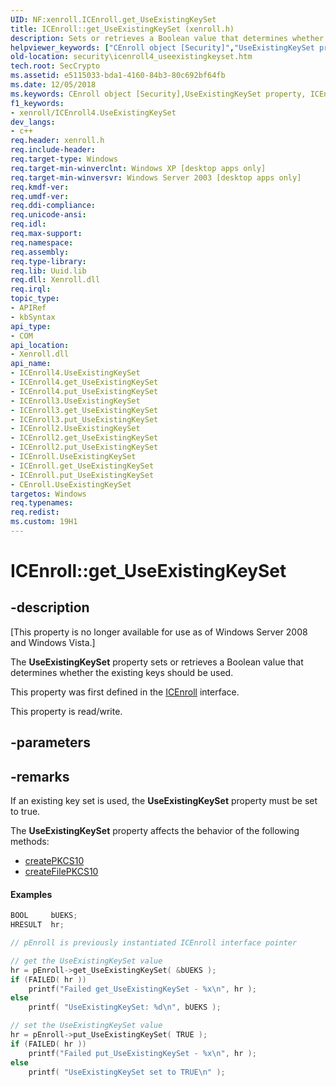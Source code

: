 ```yaml
---
UID: NF:xenroll.ICEnroll.get_UseExistingKeySet
title: ICEnroll::get_UseExistingKeySet (xenroll.h)
description: Sets or retrieves a Boolean value that determines whether the existing keys should be used.
helpviewer_keywords: ["CEnroll object [Security]","UseExistingKeySet property","ICEnroll interface [Security]","UseExistingKeySet property","ICEnroll.UseExistingKeySet","ICEnroll.get_UseExistingKeySet","ICEnroll2 interface [Security]","UseExistingKeySet property","ICEnroll2.UseExistingKeySet","ICEnroll2::get_UseExistingKeySet","ICEnroll2::put_UseExistingKeySet","ICEnroll3 interface [Security]","UseExistingKeySet property","ICEnroll3.UseExistingKeySet","ICEnroll3::get_UseExistingKeySet","ICEnroll3::put_UseExistingKeySet","ICEnroll4 interface [Security]","UseExistingKeySet property","ICEnroll4.UseExistingKeySet","ICEnroll4::UseExistingKeySet","ICEnroll4::get_UseExistingKeySet","ICEnroll4::put_UseExistingKeySet","ICEnroll::get_UseExistingKeySet","ICEnroll::put_UseExistingKeySet","UseExistingKeySet property [Security]","UseExistingKeySet property [Security]","CEnroll object","UseExistingKeySet property [Security]","ICEnroll interface","UseExistingKeySet property [Security]","ICEnroll2 interface","UseExistingKeySet property [Security]","ICEnroll3 interface","UseExistingKeySet property [Security]","ICEnroll4 interface","get_UseExistingKeySet","security.icenroll4_useexistingkeyset","xenroll/ICEnroll2::UseExistingKeySet","xenroll/ICEnroll2::get_UseExistingKeySet","xenroll/ICEnroll2::put_UseExistingKeySet","xenroll/ICEnroll3::UseExistingKeySet","xenroll/ICEnroll3::get_UseExistingKeySet","xenroll/ICEnroll3::put_UseExistingKeySet","xenroll/ICEnroll4::UseExistingKeySet","xenroll/ICEnroll4::get_UseExistingKeySet","xenroll/ICEnroll4::put_UseExistingKeySet","xenroll/ICEnroll::UseExistingKeySet","xenroll/ICEnroll::get_UseExistingKeySet","xenroll/ICEnroll::put_UseExistingKeySet"]
old-location: security\icenroll4_useexistingkeyset.htm
tech.root: SecCrypto
ms.assetid: e5115033-bda1-4160-84b3-80c692bf64fb
ms.date: 12/05/2018
ms.keywords: CEnroll object [Security],UseExistingKeySet property, ICEnroll interface [Security],UseExistingKeySet property, ICEnroll.UseExistingKeySet, ICEnroll.get_UseExistingKeySet, ICEnroll2 interface [Security],UseExistingKeySet property, ICEnroll2.UseExistingKeySet, ICEnroll2::get_UseExistingKeySet, ICEnroll2::put_UseExistingKeySet, ICEnroll3 interface [Security],UseExistingKeySet property, ICEnroll3.UseExistingKeySet, ICEnroll3::get_UseExistingKeySet, ICEnroll3::put_UseExistingKeySet, ICEnroll4 interface [Security],UseExistingKeySet property, ICEnroll4.UseExistingKeySet, ICEnroll4::UseExistingKeySet, ICEnroll4::get_UseExistingKeySet, ICEnroll4::put_UseExistingKeySet, ICEnroll::get_UseExistingKeySet, ICEnroll::put_UseExistingKeySet, UseExistingKeySet property [Security], UseExistingKeySet property [Security],CEnroll object, UseExistingKeySet property [Security],ICEnroll interface, UseExistingKeySet property [Security],ICEnroll2 interface, UseExistingKeySet property [Security],ICEnroll3 interface, UseExistingKeySet property [Security],ICEnroll4 interface, get_UseExistingKeySet, security.icenroll4_useexistingkeyset, xenroll/ICEnroll2::UseExistingKeySet, xenroll/ICEnroll2::get_UseExistingKeySet, xenroll/ICEnroll2::put_UseExistingKeySet, xenroll/ICEnroll3::UseExistingKeySet, xenroll/ICEnroll3::get_UseExistingKeySet, xenroll/ICEnroll3::put_UseExistingKeySet, xenroll/ICEnroll4::UseExistingKeySet, xenroll/ICEnroll4::get_UseExistingKeySet, xenroll/ICEnroll4::put_UseExistingKeySet, xenroll/ICEnroll::UseExistingKeySet, xenroll/ICEnroll::get_UseExistingKeySet, xenroll/ICEnroll::put_UseExistingKeySet
f1_keywords:
- xenroll/ICEnroll4.UseExistingKeySet
dev_langs:
- c++
req.header: xenroll.h
req.include-header: 
req.target-type: Windows
req.target-min-winverclnt: Windows XP [desktop apps only]
req.target-min-winversvr: Windows Server 2003 [desktop apps only]
req.kmdf-ver: 
req.umdf-ver: 
req.ddi-compliance: 
req.unicode-ansi: 
req.idl: 
req.max-support: 
req.namespace: 
req.assembly: 
req.type-library: 
req.lib: Uuid.lib
req.dll: Xenroll.dll
req.irql: 
topic_type:
- APIRef
- kbSyntax
api_type:
- COM
api_location:
- Xenroll.dll
api_name:
- ICEnroll4.UseExistingKeySet
- ICEnroll4.get_UseExistingKeySet
- ICEnroll4.put_UseExistingKeySet
- ICEnroll3.UseExistingKeySet
- ICEnroll3.get_UseExistingKeySet
- ICEnroll3.put_UseExistingKeySet
- ICEnroll2.UseExistingKeySet
- ICEnroll2.get_UseExistingKeySet
- ICEnroll2.put_UseExistingKeySet
- ICEnroll.UseExistingKeySet
- ICEnroll.get_UseExistingKeySet
- ICEnroll.put_UseExistingKeySet
- CEnroll.UseExistingKeySet
targetos: Windows
req.typenames: 
req.redist: 
ms.custom: 19H1
---
```


# ICEnroll::get_UseExistingKeySet


## -description


<p class="CCE_Message">[This property is no longer available for use as of Windows Server 2008 and Windows Vista.]

The <b>UseExistingKeySet</b> property sets or retrieves a Boolean value that determines whether the existing keys should be used.

This property was first defined in the <a href="https://docs.microsoft.com/windows/desktop/api/xenroll/nn-xenroll-icenroll">ICEnroll</a> interface.

This property is read/write.


## -parameters


## -remarks



 If an existing key set is used, the <b>UseExistingKeySet</b> property must be set to true.


The <b>UseExistingKeySet</b> property affects the behavior of the following methods:

<ul>
<li>
<a href="https://docs.microsoft.com/windows/desktop/api/xenroll/nf-xenroll-icenroll-createpkcs10">createPKCS10</a>
</li>
<li>
<a href="https://docs.microsoft.com/windows/desktop/api/xenroll/nf-xenroll-icenroll-createfilepkcs10">createFilePKCS10</a>
</li>
</ul>



#### Examples


```cpp
BOOL     bUEKS;
HRESULT  hr;

// pEnroll is previously instantiated ICEnroll interface pointer

// get the UseExistingKeySet value
hr = pEnroll->get_UseExistingKeySet( &bUEKS );
if (FAILED( hr ))
    printf("Failed get_UseExistingKeySet - %x\n", hr );
else
    printf( "UseExistingKeySet: %d\n", bUEKS );

// set the UseExistingKeySet value
hr = pEnroll->put_UseExistingKeySet( TRUE );
if (FAILED( hr ))
    printf("Failed put_UseExistingKeySet - %x\n", hr );
else
    printf( "UseExistingKeySet set to TRUE\n" );
```




